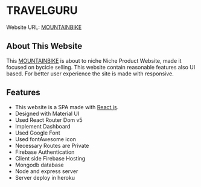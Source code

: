 # TRAVELGURU

Website URL: [MOUNTAINBIKE](https://mountain-bike-m.web.app)

## About This Website
This [MOUNTAINBIKE](https://mountain-bike-m.web.app) is about to niche Niche Product Website, made it focused on bycicle selling. This website contain reasonable features also UI based. For better user experience the site is made with responsive.

## Features
- This website is a  SPA made with [React.js](https://reactjs.org/).
- Designed with Material UI
- Used React Router Dom v5
- Implement Dashboard
- Used Google Font
- Used fontAwesome icon
- Necessary Routes are Private
- Firebase Authentication
- Client side Firebase Hosting
- Mongodb database
- Node and express server
- Server deploy in heroku